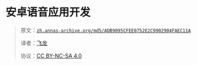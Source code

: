 # 安卓语音应用开发

> 原文：[`zh.annas-archive.org/md5/ADB9095CFEE0752E2C9902904FAEC11A`](https://zh.annas-archive.org/md5/ADB9095CFEE0752E2C9902904FAEC11A)
> 
> 译者：[飞龙](https://github.com/wizardforcel)
> 
> 协议：[CC BY-NC-SA 4.0](http://creativecommons.org/licenses/by-nc-sa/4.0/)